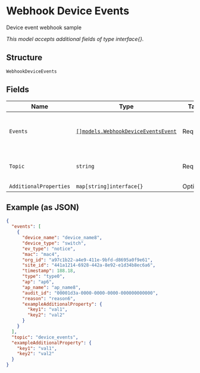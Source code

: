 
# Webhook Device Events

Device event webhook sample

*This model accepts additional fields of type interface{}.*

## Structure

`WebhookDeviceEvents`

## Fields

| Name | Type | Tags | Description |
|  --- | --- | --- | --- |
| `Events` | [`[]models.WebhookDeviceEventsEvent`](../../doc/models/webhook-device-events-event.md) | Required | List of events<br>**Constraints**: *Minimum Items*: `1`, *Unique Items Required* |
| `Topic` | `string` | Required | Topic subscribed to<br>**Default**: `"device_events"` |
| `AdditionalProperties` | `map[string]interface{}` | Optional | - |

## Example (as JSON)

```json
{
  "events": [
    {
      "device_name": "device_name8",
      "device_type": "switch",
      "ev_type": "notice",
      "mac": "mac4",
      "org_id": "a97c1b22-a4e9-411e-9bfd-d8695a0f9e61",
      "site_id": "441a1214-6928-442a-8e92-e1d34b8ec6a6",
      "timestamp": 188.18,
      "type": "type0",
      "ap": "ap6",
      "ap_name": "ap_name8",
      "audit_id": "00001d3a-0000-0000-0000-000000000000",
      "reason": "reason6",
      "exampleAdditionalProperty": {
        "key1": "val1",
        "key2": "val2"
      }
    }
  ],
  "topic": "device_events",
  "exampleAdditionalProperty": {
    "key1": "val1",
    "key2": "val2"
  }
}
```

